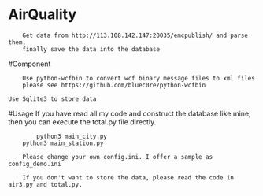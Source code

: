 AirQuality
===========================================
        Get data from http://113.108.142.147:20035/emcpublish/ and parse them,
        finally save the data into the database

#Component

        Use python-wcfbin to convert wcf binary message files to xml files
        please see https://github.com/bluec0re/python-wcfbin

	Use Sqlite3 to store data

#Usage
        If you have read all my code and construct the database like mine, 
        then you can execute the total.py file directly.

```
        python3 main_city.py
	python3 main_station.py
```

        Please change your own config.ini. I offer a sample as config_demo.ini

        If you don't want to store the data, please read the code in air3.py and total.py.

